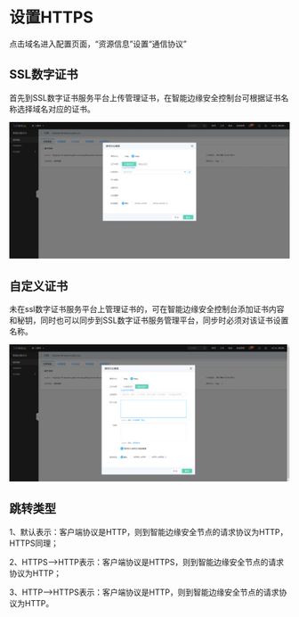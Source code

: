 # 设置HTTPS

点击域名进入配置页面，“资源信息”设置“通信协议”

## SSL数字证书

首先到SSL数字证书服务平台上传管理证书，在智能边缘安全控制台可根据证书名称选择域名对应的证书。

![SSL证书](/image/Intelligent-Edge-Security/SSL证书.png)

## 自定义证书

未在ssl数字证书服务平台上管理证书的，可在智能边缘安全控制台添加证书内容和秘钥，同时也可以同步到SSL数字证书服务管理平台，同步时必须对该证书设置名称。

![自定义证书](/image/Intelligent-Edge-Security/自定义证书.png)

## 跳转类型

1、默认表示：客户端协议是HTTP，则到智能边缘安全节点的请求协议为HTTP，HTTPS同理；

2、HTTPS-->HTTP表示：客户端协议是HTTPS，则到智能边缘安全节点的请求协议为HTTP；

3、HTTP-->HTTPS表示：客户端协议是HTTP，则到智能边缘安全节点的请求协议为HTTP。

